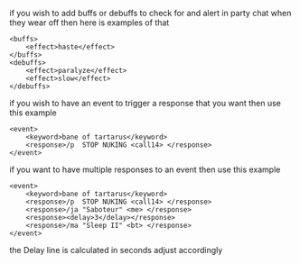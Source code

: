 if you wish to add buffs or debuffs to check for and alert in party chat when they wear off then here is examples of that

    <buffs>
		<effect>haste</effect>
    </buffs>
    <debuffs>
        <effect>paralyze</effect>
        <effect>slow</effect>
    </debuffs>

if you wish to have an event to trigger a response that you want then use this example

	<event>
		<keyword>bane of tartarus</keyword>
		<response>/p  STOP NUKING <call14> </response>
	</event>
	
if you want to have multiple responses to an event then use this example 

	<event>
		<keyword>bane of tartarus</keyword>
		<response>/p  STOP NUKING <call14> </response>
		<response>/ja "Saboteur" <me> </response>
		<response><delay>3</delay></response>
		<response>/ma "Sleep II" <bt> </response>
	</event>
	
the Delay line is calculated in seconds adjust accordingly